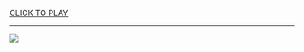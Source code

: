 
<a href="https://premium76.site?title=poiuytrewqasdfghjklmnbvcxz_games_unblocked&ref=13M">CLICK TO PLAY</a></h3>
<hr>

<a href="https://premium76.site?title=poiuytrewqasdfghjklmnbvcxz_games_unblocked&ref=13M"><img src="https://clearcache.store/games.png"></a>



